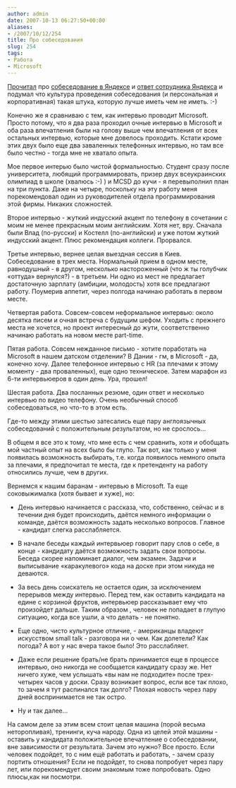 ```yaml
---
author: admin
date: 2007-10-13 06:27:50+00:00
aliases:
- /2007/10/12/254
title: Про собеседования
slug: 254
tags:
- Работа
- Microsoft
---
```


[Прочитал](http://habrahabr.ru/blog/i_am_clever/27363.html) про [собеседование в Яндексе](http://rsdn.ru/forum/message/2683747.flat.1.aspx) и [ответ сотрудника Яндекса](http://rsdn.ru/forum/message/2685569.flat.aspx#2685569) и подумал что культура проведения собеседования (и персональная и корпоративная) такая штука, которую лучше иметь чем не иметь. :-)

Конечно же я сравниваю с тем, как интервью проводит Microsoft. Просто потому, что я два раза проходил очные интервью в Microsoft и оба раза впечатления были на голову выше чем впечатления от всех остальных интервью, которые мне довелось проходить. Кстати кроме этих двух было еще два заваленных телефонных интервью, но там все было честно - тогда мне не хватало опыта.

<!--more-->

Мое первое интерью было чистой формальностью. Студент сразу после университета, любящий программировать, призер двух всеукраинских олимпиад в школе (хвалюсь :-) ) и MCSD до кучи - я перевыполнил план на три пункта. Даже на четыре, поскольку на эту работу меня порекомендовал один из руководителей отдела программирования этой фирмы. Никаких сложностей.

Второе интервью - жуткий индусский акцент по телефону в сочетании с моим не менее прекрасным моим английским. Хотя нет, вру. Сначала были Влад (по-русски) и Костелл (по-английски) и уже потом жуткий индусский акцент. Плюс рекомендация коллеги. Прорвался.

Третье интервью, вернее целая выездная сессия в Киев. Собеседование в трех места. Нормальный прием в одном месте, равнодушный - в другом, несколько настороженный (что ж ты голубчик «оттуда» вернулся?) - в третьем. Ни одно из мест не предлагает достаточную зарплату (амбиции, молодость) хотя все предлагают работу. Поумерив аппетит, через полгода начинаю работать в первом месте.

Четвертая работа. Совсем-совсем неформальное интервью: около десятка писем и очная встреча с будущим шефом. Уходить с прежнего места не хочется, но проект интересный до жути, соответственно начинаю работать на новом месте part-time.

Пятая работа. Совсем нежданное письмо - хотите поработать на Microsoft в нашем датском отделении? В Дании - гм, в Microsoft - да, конечно хочу. Далее телефонное интервью с HR (за плечами к этому моменту - два проваленных), еще одно техническое. Затем марафон из 6-ти интервьюеров в один день. Ура, прошел!

Шестая работа. Два посланных резюме, один ответ и несколько интервью по видео телефону. Очень необычный способ собеседоваться, но что-то в этом есть.

Где-то между этими шестью затесались еще пару англоязычных собеседований с положительным результатом, но не срослось...

В общем я все это к тому, что мне есть с чем сравнить, хотя и обобщать мой частный опыт на всех было бы глупо. Так вот, как только у меня появилась возможность выбирать, т.е. когда появилось немного опыта за плечами, я предпочитал те места, где к претенденту на работу относились лучше, чем в других.

Вернемся к нашим баранам - интервью в Microsoft. Та еще соковыжималка (хотя бывает и хуже), но:

  * День интервью начинается с рассказа, что, собственно, сейчас и в течении дня будет происходить, даётся немного информации о команде, даётся возможность задать несколько вопросов. Главное - кандидат слегка расслабляется. 

  * В начале беседы каждый интервьюер говорит пару слов о себе, в конце - кандидату даётся возможность задать свои вопросы. Беседа скорее напоминает диалог, чем экзамен. Задачи и выписывание «каракулевого» кода на доске при этом никуда не деваются. 

  * За весь день соискатель не остается один, за исключением перерывов между интервью. Перед тем, как оставить кандидата на едине с корзиной фруктов, интервьюер рассказывает ему что произойдет дальше. Таким образом , человек не попадает в глупую ситуацию, когда все ушли, а что делать - не понятно. 

  * Еще одно, чисто культурное отличие, - американцы владеют искусством small talk - разговора ни о чем. Как долетели? Как погода? А вот у нас вчера такое было! Это расслабляет. 

  * Даже если решение брать/не брать принимается еще в процессе интервью, оно никогда не сообщается кандидату сразу же. Нет ничего хуже, чем услышать «вы нам не подходите» после трех-четырех часов у доски. Сразу возникает вопрос, если все так плохо, то зачем я тут распинался так долго? Плохая новость через пару дней воспринимается не так остро. 

  * Ну и так далее... 

На самом деле за этим всем стоит целая машина (порой весьма неторопливая), тренинги, куча народу. Одна из целей этой машины - оставить у кандидата положительное впечатление о собеседовании, вне зависимости от результата. Зачем это нужно? Все просто. Если человек подойдет, то с ним ещё работать и работать, - зачем сразу портить отношения? Если не подойдет, то снова попробует через пару лет, или порекомендует своим знакомым тоже попробовать. Одно плюсы,как ни посмотри.

